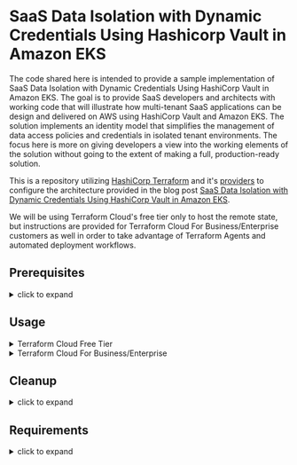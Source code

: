 # SaaS Data Isolation with Dynamic Credentials Using Hashicorp Vault in Amazon EKS

The code shared here is intended to provide a sample implementation of SaaS Data Isolation with Dynamic Credentials Using HashiCorp Vault in Amazon EKS. The goal is to provide SaaS developers and architects with working code that will illustrate how multi-tenant SaaS applications can be design and delivered on AWS using HashiCorp Vault and Amazon EKS. The solution implements an identity model that simplifies the management of data access policies and credentials in isolated tenant environments. The focus here is more on giving developers a view into the working elements of the solution without going to the extent of making a full, production-ready solution.  

This is a repository utilizing [HashiCorp Terraform](https://www.hashicorp.com/products/terraform) and it's [providers](https://registry.terraform.io/providers/) to configure the architecture provided in the blog post [SaaS Data Isolation with Dynamic Credentials Using HashiCorp Vault in Amazon EKS](https://aws.amazon.com/blogs/apn/saas-data-isolation-with-dynamic-credentials-using-hashicorp-vault-in-amazon-eks/).

We will be using Terraform Cloud's free tier only to host the remote state, but instructions are provided for Terraform Cloud For Business/Enterprise customers as well in order to take advantage of Terraform Agents and automated deployment workflows.

## Prerequisites
<details>
<summary>click to expand</summary>

### Terraform CLI + Terraform Cloud
1. Download & Install Terraform CLI
1. Sign up for [Terraform Cloud](https://app.terraform.io) (it's free!):
    - Select "Start From Scratch"
    - Create an Organization Name
    - Paste your org name in `variables.auto.tfvars` and save
    - Run these commands

2. Download & Install git CLI
3. An AWS account

</details>

## Usage

<details>
<summary>Terraform Cloud Free Tier</summary>

This method uses the CLI-driven Workflow to provision a Cloud9 instance in AWS from your local workstation, and the remaining components of the deployment from the Cloud9 instance.

1. Clone the git repository to your local computer and navigate to the repository directory:  

    ```bash
    git clone [url]  
    cd dynamic-saas-cluster-aws-vault/  
    ```

1. Authenticate With Terraform Cloud:
    - Run `terraform login`
    - Enter `yes` and create a new token from the GUI when prompted.  Save this token to a scratch file for later use.  DO NOT CHECK THIS TOKEN INTO SOURCE CONTROL.  
    - Update `variables.auto.tfvars` with the name of your Terraform Cloud Organization

1. Configure Terraform Cloud via these Terraform commands:  

    ```hcl  
    terraform init [press enter]
    terraform plan [press enter]
    terraform apply --auto-approve [press enter]
    ```

    We've now just created the required Terraform Cloud Workspaces to house our state files.

1. Navigate to the `deployment/cloud9` directory:
   - Edit `versions.tf` with your TFC Org Name and save
   - Ensure you have valid AWS credentials loaded in your Terminal where you will run Terraform for the next two steps.  

    **Note**:  Prior to running the commands in the next step, you will need to validate if the default AWSCloud9SSMAccessRole and AWSCloud9SSMInstanceProfile are in your AWS Account.  They will be if you've ever launched an SSM_Connect Cloud9 instance previously **via the GUI**.  If this is the case, set the `var.cloud9_default_role_exists` to true to prevent Terraform from attempting to create these.  You can set this value in the `variables.tf` file.  

    To check if the Instance Profile or Role already exist in your account, run the following commands

    ```bash  
    aws iam get-instance-profile --instance-profile AWSCloud9SSMInstanceProfile
    aws iam get-role --role-name AWSCloud9SSMAccessRole
    ```  

2. Run these Terraform commands in the cloud9 directory:  

    ```hcl  
    terraform init [press enter]
    terraform plan [press enter]
    terraform apply --auto-approve [press enter]
    ```

3. Once complete, Terraform will output the URL for Cloud9.  Paste this URL into your browser to access the newly-created Cloud9 instance.  **All the other cli based steps will be performed on the Cloud9 Instance**.  

4. Create EC2 Instance Role via the AWS Console

    - Follow [this deep link](https://console.aws.amazon.com/iam/home#/roles$new?step=review&commonUseCase=EC2%2BEC2&selectedUseCase=EC2&policies=arn:aws:iam::aws:policy%2FAdministratorAccess) to create an IAM role with Administrator access.
    - Confirm that AWS service and EC2 are selected, then click Next to view permissions.
    - Confirm that `AdministratorAccess` is checked, then click **Next: Tags** to assign tags.
    - Take the defaults, and click **Next: Review** to review.
    - Enter `dynamic-policy-ref-arch-admin` for the Name, and click **Create role**.

5. Remove managed credentials and attach EC2 Instance Role to Cloud9 Instance

    - Click the gear in the upper right-hand corner of the IDE which opens settings. Click the `AWS Settings` on the left and under `Credentials` slide the button to the left for `AWS managed temporary credentials`. The button should be greyed out when done, indicating it's off.
    - Click the round button with an alphabet in the upper right-hand corner of the IDE and click `Manage EC2 Instance`. This will take you to the EC2 portion of the AWS Console
    - Right-click the EC2 instance and in the fly-out menu, click `Security` -> `Modify IAM Role`
    - Choose the Role you created in the step above. It should be titled `dynamic-policy-ref-arch-admin` and click  `Save`.

6. In the Cloud9 IDE, **clone the repo** and resume provisioning with Terraform:
    - Click `Window` -> `New Terminal` and enter the following commands:
    - `cd dynamic-saas-cluster-aws-vault/deployment/infra [press enter]`

1. Authenticate/Configure Terraform Cloud:
    - Run `terraform login`
    - Enter `yes` and on the second prompt, etner the Terraform Cloud API token from above when prompted
    - Edit `deployment/infra/versions.tf` with your TFC Org Name and save
    - Edit `deployment/infra/remote_state.tf` with your TFC Org Name and save.  This will reference the state of the previous run to get variables needed for this run.  We can utilize the state of other workspaces as data input for the current workspace!

1. Run the following:

    ```hcl  
    terraform init [press enter]
    terraform plan [press enter]
    terraform apply --auto-approve [press enter]
    ```

    Note that this deployment will take roughly 20 minutes to complete.  Now would be a great time to grab a cup of coffee or tea.  

    We've now provisioned and configured the EKS cluster, a vault deployment with the Vault Helm Chart, copied the vault, vault-k8s, and awscli images to ECR, provisioned a DynamoDB Table, and created all associated networking/security resources! Let's continue with the rest of the deployment.

7. Install k8s dependencies:
    - Click `Window` -> `New Terminal` and enter the following commands:
    ```bash
    cd dynamic-saas-cluster-aws-vault/scripts/ [press enter]
    chmod +x install-k8s-tools.sh
    ./install-k8s-tools.sh
    ```  

    This will install kubectl on the Cloud9 instance and set the alias k for kubectl, if you would like a shorthand method of invoking kubectl.

8. Initialize Vault:
    - In the same window as Step 7, cd into the vault directory
    ```bash
    cd dynamic-saas-cluster-aws-vault/scripts/vault/ [press enter]
    chmod +x init-vault.sh
    ./init-vault.sh
    ```  

    This will initialize Vault.  Vault has been configured with Auto-Unseal utilizing AWS KMS.  This allows Vault to automatically unseal for operations.  We store the Recovery Keys and Root token in AWS Secrets Manager.  

9. Deploy Sample Silo Tenants:
    - Click `Window` -> `New Terminal` and enter the following commands:
    ```bash
    cd dynamic-saas-cluster-aws-vault/scripts/silo/ [press enter]
    chmod +x deploy-siloed-tenants.sh
    ./deploy-siloed-tenants.sh
    ```
    This [script](./scripts/silo/deploy-siloed-tenants.sh) creates the following, for each tenant (tenanta & tenantb):

    a. Vault role along with the tenant-scoped IAM session policy  
    b. Vault policy that allows access to tenant-scoped credentials  
    c. Vault credentials access endpoint  
    d. AppRole for the Vault Agent sidecar, bound to the tenant-specific Vault policy  
    e. AppRole credentials (role_id / secret_id) for the Vault Agent sidecar  
    f. Kubernetes namespace for the tenant  
    g. Kubernetes secret containing the Vault Agent's AppRole credentials  
    h. Kubernetes configmap containing the Vault Agent configuration  
    i. Application pods  

10. Test Silo Tenant Deployments:  
    a. In the Cloud9 test editor, open [test-cases/shell-into-tenant-container.sh](./scripts/test-cases/shell-into-tenant-container.sh)  
    b. Modify the value of environment variable APPLICATION_NS to "tenanta" or "tenantb"  
    c. Save the file, then run  

      ```bash  
      cd dynamic-saas-cluster-aws-vault/scripts/test-cases/  
      chmod +x shell-into-tenant-container.sh  
      ./shell-into-tenant-container.sh  
      ```  
    e. You would now be in a shell within the tenant-specific application (myapp) container  
    f. In the Cloud9 test editor, open [test-cases/test-dynamodb-access.sh](./scripts/test-cases/test-dynamodb-access.sh)  
    g. Modify the value of environment variable TENANT to "tenanta" or "tenantb", matching the APPLICATION_NS value set in step (b)  
    h. Select all the contents of `test-cases/test-dynamodb-access.sh`  
    i. Paste the contents into the shell that was started on the tenant-specific application container  
    j. Data items will be pulled from the DynamoDB table Products only where the ShardID matches the tenant ID set by the environment variable AWS_PROFILE. AWS CLI uses the AWS credentials file   to use the credentials for the tenant-specific profile.  
    k. Data items where the ShardID doesn't match the tenant ID will not be retrieved and the following error will be generated.  

    ```sh
    An error occurred (AccessDeniedException) when calling the GetItem operation: User: arn:aws:sts::ACCOUNT_ID:federated-user/vault-xxxxxxxxxx-yyyyyyyyyyyyyyy is not authorized to perform: dynamodb:GetItem on resource: arn:aws:dynamodb:AWS_REGION:ACCOUNT_ID:table/Products_xxxxxxxx because no session policy allows the dynamodb:GetItem action
    ```

11. Deploy Sample Pooled Tenants  
    - Click `Window` -> `New Terminal` and enter the following commands:  

    ```bash  
    cd dynamic-saas-cluster-aws-vault/scripts/pool  
    chmod +x deploy-pooled-tenants.sh  
    ./deploy-pooled-tenants.sh  
    ```

    This [script](./scripts/pool/deploy-pooled-tenants.sh) creates the following, for each tenant (tenantc & tenantd):  
    a. A Vault role with tenant-scoped IAM session policy  
    b. Vault policy that allows access to credentials for all sub-tenant (tenantc-* / tenantd-*)  
    c. A Vault credentials endpoint  
    d. AppRole for the Vault Agent bound to the tenant-specific Vault policy  
    e. AppRole credentials (role_id / secret_id) for the Vault Agent sidecar  
    f. Kubernetes namespace for the tenant  
    g. Kubernetes secret containing the Vault Agent's AppRole credentials  
    h. Kubernetes configmap containing the Vault Agent configuration  
    i. Application pods  


12. Deploy Sample Pooled Sub-Tenants
    - Run the following command in the "Pooled Tenants" shell window  

    ```bash  
    cd dynamic-saas-cluster-aws-vault/scripts/pool  
    chmod +x deploy-pool-sub-tenants.sh  
    ./deploy-pool-sub-tenants.sh  
    ```

    This [script](./scripts/pool/deploy-pool-sub-tenants.sh) completes the following, for each tenant (tenantc & tenantd):  

    a. For each sub-tenant, creates a Vault role along with the sub-tenant-scoped IAM session policy  
    b. For each sub-tenant, creates a Vault credentials endpoint  
    c. Updates tenant-specific Vault Agent configmap with a template to generate sub-tenant credentials in the mapped secrets volume  
    d. Restarts the Vault Agent process with a kill -SIGHUP, for the process to re-read the configmap  

13. Test Pooled Tenant Deployments  
    a. In the Cloud9 test editor, open [test-cases/shell-into-tenant-container.sh](./scripts/test-cases/shell-into-tenant-container.sh)  
    b. Modify the value of environment variable APPLICATION_NS to "tenantc" or "tenantd"  
    c. Save the file, then run  

    ```bash  
    cd dynamic-saas-cluster-aws-vault/scripts/test-cases/  
    chmod +x shell-into-tenant-container.sh  
    ./shell-into-tenant-container.sh  
    ```  
    d. You would now be in a shell within the sub-tenant-specific application (myapp) container  
    e. In the Cloud9 test editor, open [test-cases/test-dynamodb-access.sh](./scripts/test-cases/test-dynamodb-access.sh)  
    f. Modify the value of environment variable TENANT to "tenantc-1", "tenantc-2", "tenantd-1", or "tenantd-2", corresponding to the APPLICATION_NS value set in step (b)  
    g. Select all the contents of test-cases/test-dynamodb-access.sh  
    h. Paste the contents into the shell that was started on the sub-tenant-specific application container  
    i. Data items will be pulled from the DynamoDB table Products only where the ShardID matches the sub-tenant ID set by the environment variable AWS_PROFILE. AWS CLI uses the AWS credentials file to use the credentials for the sub-tenant-specific profile.  
    j. Data items where the ShardID doesn't match the tenant ID will not be retrieved and the following error will be generated.  

    ```
    An error occurred (AccessDeniedException) when calling the GetItem operation: User: arn:aws:sts::ACCOUNT_ID:federated-user/vault-xxxxxxxxxx-yyyyyyyyyyyyyyy is not authorized to perform: dynamodb:GetItem on resource: arn:aws:dynamodb:AWS_REGION:ACCOUNT_ID:table/Products_xxxxxxxx because no session policy allows the dynamodb:GetItem action
    ```  

</details>

<details>
<summary>Terraform Cloud For Business/Enterprise</summary>

This method uses the Terraform Agents + VCS-driven Workflow to automatically provision all of the infrastructure programmatically.

</details>

## Cleanup
<details>
<summary>click to expand</summary>


The deployed components can be cleaned up via the following procedure. We'll work in backwards order, destroying resources that were created most recently.  

### Cloud9 IDE

1. Run the cleanup script via a new terminal window  
    - Click `Window` -> `New Terminal` and enter the following commands:  
    ```bash  
    cd dynamic-saas-cluster-aws-vault/scripts/cleanup/ [press enter]  
    chmod +x cleanup.sh  
    ./cleanup.sh  
    ```  

2. Destroy the infrastructure and resources created by Terraform  
    - In the same terminal window, navigate to `dynamic-saas-cluster-aws-vault/deployment/infra/` and run these commands:  
    ```hcl  
    terraform init [press enter]  
    terraform plan [press enter]  
    terraform destroy --auto-approve [press enter]  
    ```  

   **NOTE:** EKS may not completely delete the ENI associated with the Node Group upon deletion.  This will cause terraform to hang while attempting to destroy the Security Group attached to the ENI.  If you see that terraform is alternating between deleting the following two resource addresses:  

   ```bash
   module.eks.aws_security_group.node[0]: Still destroying... [id=sg-034a27861feee7258, 1m20s elapsed]
   module.vpc.aws_subnet.private[0]: Still destroying... [id=subnet-037ae0981f4d7f14b, 1m30s elapsed]
   ```  

   Then run the following commands:  
   `aws ec2 describe-network-interfaces --filters Name=group-id,Values=<security-group-id> --region <region> --output json | jq -r '.NetworkInterfaces[] | .NetworkInterfaceId, .Description'`  

   If the Description states that the ENI is related to the EKS Cluster created by Terraform for this example, and the interface status is "Available", this indicates that EKS did not properly delete the network interface.  

   Delete the network interface via the GUI, or via the CLI with  

   `aws ec2 delete-network-interface --network-interface-id <network interface ID from above command> --region <region>`  

   If you do this while Terraform is still running, it should unblock the ability to remove the security group and complete the destruction of resources.  If not, you may have to run `terraform destroy` again to clean up the VPC.  

### Local Workstation  
1. On your local workstation, destroy the Cloud9 environment created by Terraform Cloud:  
    `cd dynamic-saas-cluster-aws-vault/deployment/cloud9 [press enter]`  

    ```hcl  
    terraform init [press enter]  
    terraform plan [press enter]  
    terraform destroy --auto-approve [press enter]  
    ```

1. Destroy the Terraform Cloud created by Terraform CLI:  
    `cd ../../ [press enter]`  (you should now be in the dynamic-saas-cluster-aws-vault/ directory)

    ```hcl  
    terraform init [press enter]  
    terraform plan [press enter]  
    terraform destroy --auto-approve [press enter]  
    ```
</details>


## Requirements
<details>
<summary>click to expand</summary>


<!-- BEGINNING OF PRE-COMMIT-TERRAFORM DOCS HOOK -->
## Requirements

| Name | Version |
|------|---------|
| <a name="requirement_terraform"></a> [terraform](#requirement\_terraform) | >=1.2.0 |
| <a name="requirement_tfe"></a> [tfe](#requirement\_tfe) | ~>0.42.0 |

## Providers

| Name | Version |
|------|---------|
| <a name="provider_tfe"></a> [tfe](#provider\_tfe) | 0.42.0 |

## Modules

No modules.

## Resources

| Name | Type |
|------|------|
| [tfe_agent_pool.enterprise-agent-pool](https://registry.terraform.io/providers/hashicorp/tfe/latest/docs/resources/agent_pool) | resource |
| [tfe_agent_token.enterprise-agent-pool-token](https://registry.terraform.io/providers/hashicorp/tfe/latest/docs/resources/agent_token) | resource |
| [tfe_project.main](https://registry.terraform.io/providers/hashicorp/tfe/latest/docs/resources/project) | resource |
| [tfe_workspace.enterprise-cloud9](https://registry.terraform.io/providers/hashicorp/tfe/latest/docs/resources/workspace) | resource |
| [tfe_workspace.enterprise-infra](https://registry.terraform.io/providers/hashicorp/tfe/latest/docs/resources/workspace) | resource |
| [tfe_workspace.free-cloud9](https://registry.terraform.io/providers/hashicorp/tfe/latest/docs/resources/workspace) | resource |
| [tfe_workspace.free-infra](https://registry.terraform.io/providers/hashicorp/tfe/latest/docs/resources/workspace) | resource |
| [tfe_organization.org](https://registry.terraform.io/providers/hashicorp/tfe/latest/docs/data-sources/organization) | data source |

## Inputs

| Name | Description | Type | Default | Required |
|------|-------------|------|---------|:--------:|
| <a name="input_tfc_tier"></a> [tfc\_tier](#input\_tfc\_tier) | n/a | `string` | `"free"` | no |
| <a name="input_tfe"></a> [tfe](#input\_tfe) | n/a | <pre>object({<br>    org        = string<br>    project    = string<br>    workspaces = map(string)<br>  })</pre> | <pre>{<br>  "org": "<org_name>",<br>  "project": "dynamic-saas-cluster-aws-vault",<br>  "workspaces": {<br>    "cloud9": "dynamic-saas-cluster-aws-cloud9",<br>    "infra": "dynamic-saas-cluster-aws-infra"<br>  }<br>}</pre> | no |

## Outputs

No outputs.
<!-- END OF PRE-COMMIT-TERRAFORM DOCS HOOK -->
</details>

